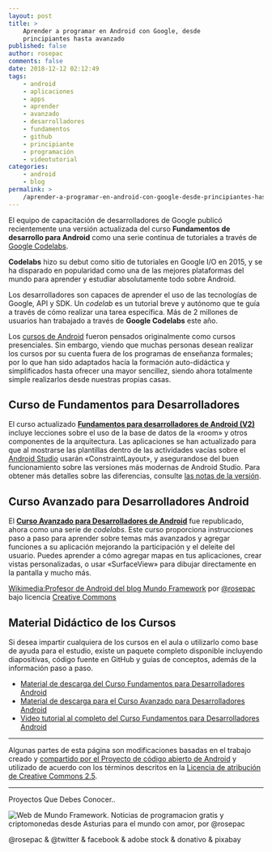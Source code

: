 ```yaml
---
layout: post
title: >
    Aprender a programar en Android con Google, desde
    principiantes hasta avanzado
published: false
author: rosepac
comments: false
date: 2018-12-12 02:12:49
tags:
    - android
    - aplicaciones
    - apps
    - aprender
    - avanzado
    - desarrolladores
    - fundamentos
    - github
    - principiante
    - programación
    - videotutorial
categories:
    - android
    - blog
permalink: >
    /aprender-a-programar-en-android-con-google-desde-principiantes-hasta-avanzado
---
```

El equipo de capacitación de desarrolladores de Google publicó recientemente una versión actualizada del curso **Fundamentos de desarrollo para Android** como una serie continua de tutoriales a través de [Google Codelabs][1].

**Codelabs** hizo su debut como sitio de tutoriales en Google I/O en 2015, y se ha disparado en popularidad como una de las mejores plataformas del mundo para aprender y estudiar absolutamente todo sobre Android.

Los desarrolladores son capaces de aprender el uso de las tecnologías de Google, API y SDK. Un _codelab_ es un tutorial breve y autónomo que te guía a través de cómo realizar una tarea específica. Más de 2 millones de usuarios han trabajado a través de **Google Codelabs** este año.

Los [cursos de Android][2] fueron pensados originalmente como cursos presenciales. Sin embargo, viendo que muchas personas desean realizar los cursos por su cuenta fuera de los programas de enseñanza formales; por lo que han sido adaptados hacía la formación auto-didáctica y simplificados hasta ofrecer una mayor sencillez, siendo ahora totalmente simple realizarlos desde nuestras propias casas.

## Curso de Fundamentos para Desarrolladores

El curso actualizado **[Fundamentos para desarrolladores de Android (V2)][3]** incluye lecciones sobre el uso de la base de datos de la &#171;room&#187; y otros componentes de la arquitectura. Las aplicaciones se han actualizado para que al mostrarse las plantillas dentro de las actividades vacías sobre el [Android Studio][4] usarán &#171;ConstraintLayout&#187;, y asegurandose del buen funcionamiento sobre las versiones más modernas de Android Studio. Para obtener más detalles sobre las diferencias, consulte [las notas de la versión][5].

## Curso Avanzado para Desarrolladores Android

El **[Curso Avanzado para Desarrolladores de Android][6]** fue republicado, ahora como una serie de _codelabs_. Este curso proporciona instrucciones paso a paso para aprender sobre temas más avanzados y agregar funciones a su aplicación mejorando la participación y el deleite del usuario. Puedes aprender a cómo agregar mapas en tus aplicaciones, crear vistas personalizadas, o usar &#171;SurfaceView&#187; para dibujar directamente en la pantalla y mucho más.

[Wikimedia:Profesor de Android del blog Mundo Framework][7] por [@rosepac][8] bajo licencia [Creative Commons][9]

## Material Didáctico de los Cursos

Si desea impartir cualquiera de los cursos en el aula o utilizarlo como base de ayuda para el estudio, existe un paquete completo disponible incluyendo diapositivas, código fuente en GitHub y guías de conceptos, además de la información paso a paso.

  * [Material de descarga del Curso Fundamentos para Desarrolladores Android][10]
  * [Material de descarga para el Curso Avanzado para Desarrolladores Android][10]
  * [Video tutorial al completo del Curso Fundamentos para Desarrolladores Android][11]

* * *

Algunas partes de esta página son modificaciones basadas en el trabajo creado y [compartido por el Proyecto de código abierto de Android][12] y utilizado de acuerdo con los términos descritos en la [Licencia de atribución de Creative Commons 2.5][13].

* * *


  Proyectos Que Debes Conocer..



     



  


![Web de Mundo Framework. Noticias de programacion gratis y criptomonedas desde Asturias para el mundo con amor, por @rosepac][14]


  @rosepac & @twitter & facebook & adobe stock & donativo & pixabay


 [1]: https://codelabs.developers.google.com
 [2]: https://developer.android.com/courses/fundamentals-training/overview-v2
 [3]: https://codelabs.developers.google.com/android-training
 [4]: https://developer.android.com/studio/?hl=es-419
 [5]: https://docs.google.com/document/d/1pYtBo7w9aqihmnAm8h3XdS5qwFSK85qrzNFJdRo8mdU/view
 [6]: https://codelabs.developers.google.com/advanced-android-training
 [7]: https://commons.wikimedia.org/wiki/File:Android_teacher.svg "Wikimedia es la web de los documentos audiovisuales libre"
 [8]: https://twitter.com/rosepac21 "Twitter de ROSEPAC"
 [9]: https://creativecommons.org/licenses/by-sa/3.0/deed.en "Creative Commons 3.0"
 [10]: https://github.com/google-developer-training/android-fundamentals-apps-v2#android-developer-fundamentals-version-2
 [11]: https://www.youtube.com/playlist?list=PLlyCyjh2pUe9wv-hU4my-Nen_SvXIzxGB
 [12]: https://developers.google.com/terms/site-policies
 [13]: http://creativecommons.org/licenses/by/2.5
 [14]: https://image.ibb.co/iTckvT/mundo-framework-1350x167-steemit.png